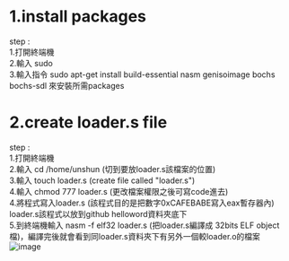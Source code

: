 # 1.install packages
step :    
1.打開終端機   
2.輸入 sudo  
3.輸入指令 sudo apt-get install build-essential nasm genisoimage bochs bochs-sdl 來安裝所需packages  

# 2.create loader.s file
step :    
1.打開終端機     
2.輸入 cd /home/unshun (切到要放loader.s該檔案的位置)    
3.輸入 touch loader.s (create file called "loader.s")  
4.輸入 chmod 777 loader.s (更改檔案權限之後可寫code進去)  
4.將程式寫入loader.s (該程式目的是把數字0xCAFEBABE寫入eax暫存器內)  
loader.s該程式以放到github helloword資料夾底下  
5.到終端機輸入 nasm -f elf32 loader.s (把loader.s編譯成 32bits ELF object檔)，編譯完後就會看到同loader.s資料夾下有另外一個較loader.o的檔案  
![image](https://github.com/unshun0120/use_linux_imp_OS/assets/79517348/10cc8ca1-717d-415c-84dd-07103bd34cec)
